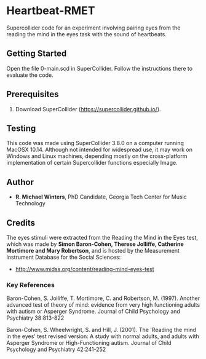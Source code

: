 # Heartbeat-RMET
Supercollider code for an experiment involving pairing eyes from the reading the mind in the eyes task with the sound of heartbeats.

## Getting Started
Open the file 0-main.scd in SuperCollider. Follow the instructions there to evaluate the code.

## Prerequisites
1. Download SuperCollider (https://supercollider.github.io/).

## Testing
This code was made using SuperCollider 3.8.0 on a computer running MacOSX 10.14. Although not intended for widespread use, it may work on Windows and Linux machines, depending mostly on the cross-platform implementation of certain Supercollider functions especially Image.

## Author
* **R. Michael Winters**, PhD Candidate, Georgia Tech Center for Music Technology

## Credits

The eyes stimuli were extracted from the Reading the Mind in the Eyes test, which was made by **Simon Baron‐Cohen, Therese Jolliffe, Catherine Mortimore and Mary Robertson**, and is hosted by the Measurement Instrument Database for the Social Sciences:

* http://www.midss.org/content/reading-mind-eyes-test 

### Key References
Baron-Cohen, S. Jolliffe, T. Mortimore, C. and Robertson, M. (1997). Another advanced test of theory of mind: evidence from very high functioning adults with autism or Asperger Syndrome. Journal of Child Psychology and Psychiatry 38:813-822

Baron-Cohen, S. Wheelwright, S. and Hill, J. (2001). The 'Reading the mind in the eyes' test revised version: A study with normal adults, and adults with Asperger Syndrome or High-Functioning autism. Journal of Child Psychology and Psychiatry 42:241-252
